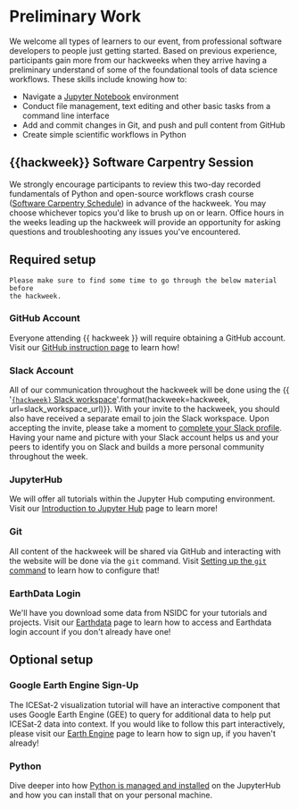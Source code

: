 # Preliminary Work

We welcome all types of learners to our event, from professional software developers to people just getting started. Based on previous experience, participants gain more from our hackweeks when they arrive having a preliminary understand of some of the foundational tools of data science workflows. These skills include knowing how to:

* Navigate a [Jupyter Notebook](https://jupyter.org/) environment
* Conduct file management, text editing and other basic tasks from a command line interface
* Add and commit changes in Git, and push and pull content from GitHub
* Create simple scientific workflows in Python

## {{hackweek}} Software Carpentry Session

We strongly encourage participants to review this two-day recorded fundamentals of Python and open-source workflows crash course ([Software Carpentry Schedule](swc)) in advance of the hackweek. You may choose whichever topics you'd like to brush up on or learn. Office hours in the weeks leading up the hackweek will provide an opportunity for asking questions and troubleshooting any issues you've encountered.

## Required setup

```{attention}
Please make sure to find some time to go through the below material before
the hackweek.
```

### GitHub Account

Everyone attending {{ hackweek }} will require obtaining a GitHub account.
Visit our [GitHub instruction page](github) to learn how!

### Slack Account

All of our communication throughout the hackweek will be done using the
{{ '[`{hackweek}` Slack workspace]({url})'.format(hackweek=hackweek, url=slack_workspace_url)}}.
With your invite to the hackweek, you should also have received a separate
email to join the Slack workspace. Upon accepting the invite, please take a moment to
[complete your Slack profile](https://slack.com/help/articles/204092246-Edit-your-profile).
Having your name and picture with your Slack account helps us and your peers
to identify you on Slack and builds a more personal community throughout
the week.

### JupyterHub

We will offer all tutorials within the Jupyter Hub computing environment.
Visit our [Introduction to Jupyter Hub](jupyterhub) page to learn more!

### Git

All content of the hackweek will be shared via GitHub and interacting with the
website will be done via the `git` command. Visit [Setting up the `git` command](git)
to learn how to configure that!

### EarthData Login

We'll have you download some data from NSIDC for your tutorials and projects.
Visit our [Earthdata](earthdata) page to learn how to access and Earthdata login account if you don't already have one!

## Optional setup

### Google Earth Engine Sign-Up
The ICESat-2 visualization tutorial will have an interactive component that uses Google Earth Engine (GEE) to query for 
additional data to help put ICESat-2 data into context. 
If you would like to follow this part interactively, please visit our [Earth Engine](earthengine) page to learn how to sign up, 
if you haven't already!

### Python
Dive deeper into how [Python is managed and installed](python) on the JupyterHub
and how you can install that on your personal machine.
